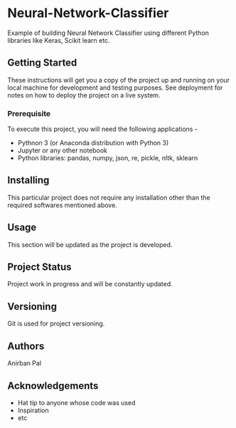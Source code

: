 # Neural-Network-Classifier
Example of building Neural Network Classifier using different Python libraries like Keras, Scikit learn etc.

## Getting Started
These instructions will get you a copy of the project up and running on your local machine for development and testing purposes. See deployment for notes on how to deploy the project on a live system.

### Prerequisite
To execute this project, you will need the following applications -

* Pythnon 3 (or Anaconda distribution with Python 3)
* Jupyter or any other notebook
* Python libraries: pandas, numpy, json, re, pickle, nltk, sklearn

## Installing
This particular project does not require any installation other than the required softwares mentioned above.

## Usage
This section will be updated as the project is developed.

## Project Status
Project work in progress and will be constantly updated.

## Versioning
Git is used for project versioning.

## Authors
Anirban Pal

## Acknowledgements
* Hat tip to anyone whose code was used
* Inspiration
* etc
